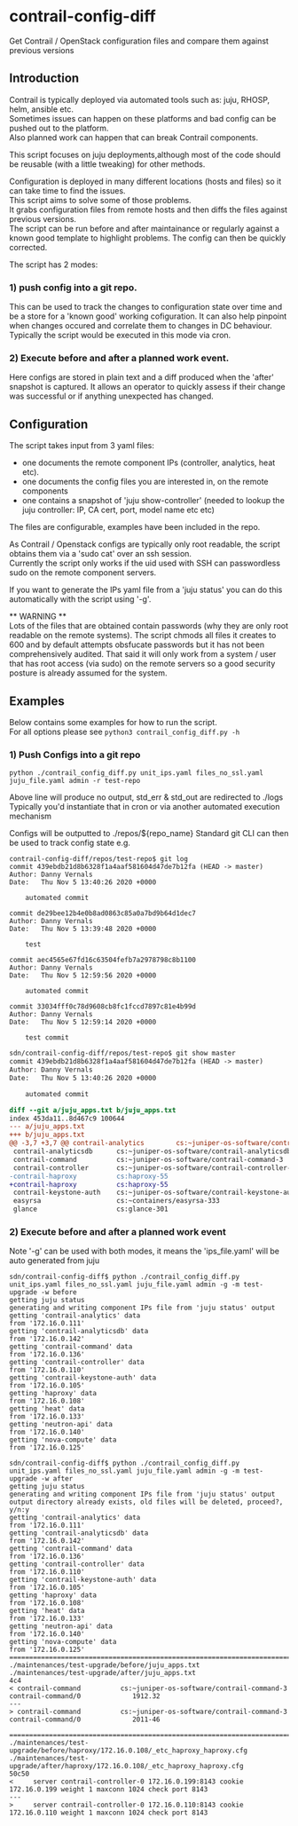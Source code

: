 # contrail-config-diff
Get Contrail / OpenStack configuration files and compare them against previous versions

## Introduction
Contrail is typically deployed via automated tools such as: juju, RHOSP, helm, ansible etc.  
Sometimes issues can happen on these platforms and bad config can be pushed out to the platform.  
Also planned work can happen that can break Contrail components.  

This script focuses on juju deployments,although most of the code should be reusable (with a little tweaking) for other methods. 

Configuration is deployed in many different locations (hosts and files) so it can take time to find the issues.  
This script aims to solve some of those problems.  
It grabs configuration files from remote hosts and then diffs the files against previous versions.  
The script can be run before and after maintainance or regularly against a known good template to highlight problems.
The config can then be quickly corrected.

The script has 2 modes:
### 1) push config into a git repo.  
This can be used to track the changes to configuration state over time and be a store for a 'known good' 
working cofiguration.  It can also help pinpoint when changes occured and correlate them to changes in DC behaviour.
Typically the script would be executed in this mode via cron.
### 2) Execute before and after a planned work event.
Here configs are stored in plain text and a diff produced when the 'after' snapshot is captured.
It allows an operator to quickly assess if their change was successful or if anything unexpected has changed.

## Configuration
The script takes input from 3 yaml files: 
* one documents the remote component IPs (controller, analytics, heat etc).  
* one documents the config files you are interested in, on the remote components
* one contains a snapshot of 'juju show-controller' (needed to lookup the juju controller: IP, CA cert, port, model name etc etc)

The files are configurable, examples have been included in the repo.

As Contrail / Openstack configs are typically only root readable, the script obtains them via a 'sudo cat' over an ssh session.  
Currently the script only works if the uid used with SSH can passwordless sudo on the remote component servers.

If you want to generate the IPs yaml file from a 'juju status' you can do this automatically with the script using '-g'.

** WARNING **   
Lots of the files that are obtained contain passwords (why they are only root readable on the remote systems).
The script chmods all files it creates to 600 and by default attempts obsfucate passwords but it has not been comprehensively audited.
That said it will only work from a system / user that has root access (via sudo) on the remote servers so a good security posture is already assumed for the system.


## Examples
Below contains some examples for how to run the script.  
For all options please see ```python3 contrail_config_diff.py -h```

### 1) Push Configs into a git repo
```
python ./contrail_config_diff.py unit_ips.yaml files_no_ssl.yaml juju_file.yaml admin -r test-repo
```
Above line will produce no output, std_err & std_out are redirected to ./logs
Typically you'd instantiate that in cron or via another automated execution mechanism

Configs will be outputted to ./repos/${repo_name}
Standard git CLI can then be used to track config state e.g.
```
contrail-config-diff/repos/test-repo$ git log
commit 439ebdb21d8b6328f1a4aaf581604d47de7b12fa (HEAD -> master)
Author: Danny Vernals 
Date:   Thu Nov 5 13:40:26 2020 +0000

    automated commit

commit de29bee12b4e0b8ad0863c85a0a7bd9b64d1dec7
Author: Danny Vernals 
Date:   Thu Nov 5 13:39:48 2020 +0000

    test

commit aec4565e67fd16c63504fefb7a2978798c8b1100
Author: Danny Vernals 
Date:   Thu Nov 5 12:59:56 2020 +0000

    automated commit

commit 33034fff0c78d9608cb8fc1fccd7897c81e4b99d
Author: Danny Vernals 
Date:   Thu Nov 5 12:59:14 2020 +0000

    test commit

```

```diff
sdn/contrail-config-diff/repos/test-repo$ git show master
commit 439ebdb21d8b6328f1a4aaf581604d47de7b12fa (HEAD -> master)
Author: Danny Vernals 
Date:   Thu Nov 5 13:40:26 2020 +0000

    automated commit

diff --git a/juju_apps.txt b/juju_apps.txt
index 453da11..8d467c9 100644
--- a/juju_apps.txt
+++ b/juju_apps.txt
@@ -3,7 +3,7 @@ contrail-analytics        cs:~juniper-os-software/contrail-analytics-21      con
 contrail-analyticsdb      cs:~juniper-os-software/contrail-analyticsdb-21    contrail-analyticsdb/0         2011-46   
 contrail-command          cs:~juniper-os-software/contrail-command-3         contrail-command/0             2011-46   
 contrail-controller       cs:~juniper-os-software/contrail-controller-23     contrail-controller/0          2011-46   
-contrail-haproxy          cs:haproxy-55                                      contrail-haproxy/0             TEST          
+contrail-haproxy          cs:haproxy-55                                      contrail-haproxy/0                       
 contrail-keystone-auth    cs:~juniper-os-software/contrail-keystone-auth-21  contrail-keystone-auth/0                 
 easyrsa                   cs:~containers/easyrsa-333                         easyrsa/0                      3.0.1     
 glance                    cs:glance-301                                      glance/0                       16.0.1 
```

### 2) Execute before and after a planned work event
Note '-g' can be used with both modes, it means the 'ips_file.yaml' will be auto generated from juju 

```
sdn/contrail-config-diff$ python ./contrail_config_diff.py unit_ips.yaml files_no_ssl.yaml juju_file.yaml admin -g -m test-upgrade -w before
getting juju status
generating and writing component IPs file from 'juju status' output
getting 'contrail-analytics' data
from '172.16.0.111'
getting 'contrail-analyticsdb' data
from '172.16.0.142'
getting 'contrail-command' data
from '172.16.0.136'
getting 'contrail-controller' data
from '172.16.0.110'
getting 'contrail-keystone-auth' data
from '172.16.0.105'
getting 'haproxy' data
from '172.16.0.108'
getting 'heat' data
from '172.16.0.133'
getting 'neutron-api' data
from '172.16.0.140'
getting 'nova-compute' data
from '172.16.0.125'
```

```
sdn/contrail-config-diff$ python ./contrail_config_diff.py unit_ips.yaml files_no_ssl.yaml juju_file.yaml admin -g -m test-upgrade -w after
getting juju status
generating and writing component IPs file from 'juju status' output
output directory already exists, old files will be deleted, proceed?, y/n:y
getting 'contrail-analytics' data
from '172.16.0.111'
getting 'contrail-analyticsdb' data
from '172.16.0.142'
getting 'contrail-command' data
from '172.16.0.136'
getting 'contrail-controller' data
from '172.16.0.110'
getting 'contrail-keystone-auth' data
from '172.16.0.105'
getting 'haproxy' data
from '172.16.0.108'
getting 'heat' data
from '172.16.0.133'
getting 'neutron-api' data
from '172.16.0.140'
getting 'nova-compute' data
from '172.16.0.125'
====================================================================================================
./maintenances/test-upgrade/before/juju_apps.txt
./maintenances/test-upgrade/after/juju_apps.txt
4c4
< contrail-command          cs:~juniper-os-software/contrail-command-3         contrail-command/0             1912.32   
---
> contrail-command          cs:~juniper-os-software/contrail-command-3         contrail-command/0             2011-46   

====================================================================================================
./maintenances/test-upgrade/before/haproxy/172.16.0.108/_etc_haproxy_haproxy.cfg
./maintenances/test-upgrade/after/haproxy/172.16.0.108/_etc_haproxy_haproxy.cfg
50c50
<     server contrail-controller-0 172.16.0.199:8143 cookie 172.16.0.199 weight 1 maxconn 1024 check port 8143
---
>     server contrail-controller-0 172.16.0.110:8143 cookie 172.16.0.110 weight 1 maxconn 1024 check port 8143
```
